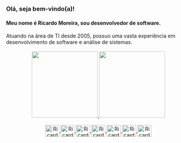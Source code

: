 ### Olá, seja bem-vindo(a)!

<h4>Meu nome é Ricardo Moreira, sou desenvolvedor de software.</h4> 

<div align="justifiy">
  Atuando na área de TI desde 2005, possuo uma vasta experiência em desenvolvimento de software e análise de sistemas.
</div><br>

<div align="center">
  <a href="https://github.com/rgusto">
  <img height="180em" src="https://github-readme-stats.vercel.app/api?username=rgusto&show_icons=true&theme=discord_old_blurple&include_all_commits=true&count_private=true&locale=pt-br"/>
  <img height="180em" src="https://github-readme-stats.vercel.app/api/top-langs/?username=rgusto&layout=compact&langs_count=8&theme=discord_old_blurple&count_private=true&locale=pt-br"/>
</div>
  
<div align="center"><br>
  <img align="center" alt="Ricardo-Java" height="32" width="38" src="https://cdn.jsdelivr.net/gh/devicons/devicon@latest/icons/java/java-original-wordmark.svg">
  <img align="center" alt="Ricardo-PHP" height="32" width="38" src="https://cdn.jsdelivr.net/gh/devicons/devicon@latest/icons/php/php-original.svg">
  <img align="center" alt="Ricardo-Kotlin" height="32" width="38" src="https://cdn.jsdelivr.net/gh/devicons/devicon@latest/icons/kotlin/kotlin-original.svg" >
  <img align="center" alt="Ricardo-JS" height="32" width="38" src="https://cdn.jsdelivr.net/gh/devicons/devicon/icons/javascript/javascript-plain.svg">   
  <img align="center" alt="Ricardo-TS" height="32" width="38" src="https://cdn.jsdelivr.net/gh/devicons/devicon/icons/typescript/typescript-original.svg">
  <img align="center" alt="Ricardo-Angular" height="32" width="38" src="https://cdn.jsdelivr.net/gh/devicons/devicon/icons/angularjs/angularjs-original.svg">
    <img align="center" alt="Ricardo-Python" height="32" width="38" src="https://cdn.jsdelivr.net/gh/devicons/devicon/icons/python/python-original.svg">
</div>
